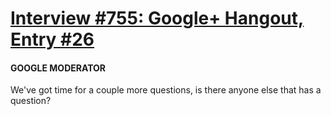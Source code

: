 # [Interview #755: Google+ Hangout, Entry #26](https://www.theoryland.com/intvmain.php?i=755#26)

#### GOOGLE MODERATOR

We've got time for a couple more questions, is there anyone else that has a question?

